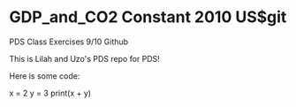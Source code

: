 # GDP_and_CO2 Constant 2010 US$git
PDS Class Exercises 9/10 Github 

This is Lilah and Uzo's PDS repo for PDS! 

Here is some code:

x = 2
y = 3
print(x + y)